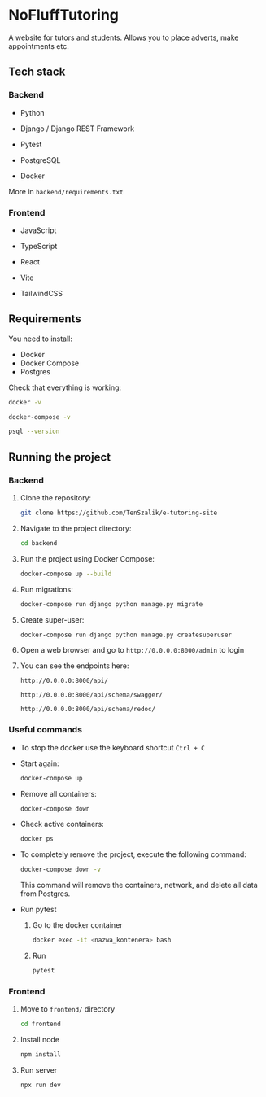 # NoFluffTutoring

A website for tutors and students. Allows you to place adverts, make appointments etc.

## Tech stack

### Backend

- Python

- Django / Django REST Framework

- Pytest

- PostgreSQL

- Docker

More in `backend/requirements.txt`

### Frontend

- JavaScript

- TypeScript

- React

- Vite

- TailwindCSS

## Requirements

You need to install:

- Docker
- Docker Compose
- Postgres

Check that everything is working:

```sh
docker -v
```

```sh
docker-compose -v
```

```sh
psql --version
```

## Running the project

### Backend

1. Clone the repository:

    ```sh
    git clone https://github.com/TenSzalik/e-tutoring-site
    ```

2. Navigate to the project directory:

    ```sh
    cd backend
    ```

3. Run the project using Docker Compose:

    ```sh
    docker-compose up --build
    ```

4. Run migrations:


    ```sh
    docker-compose run django python manage.py migrate
    ```


5. Create super-user:


    ```sh
    docker-compose run django python manage.py createsuperuser
    ```


6. Open a web browser and go to `http://0.0.0.0:8000/admin` to login

7. You can see the endpoints here:

    `http://0.0.0.0:8000/api/`

    `http://0.0.0.0:8000/api/schema/swagger/`

    `http://0.0.0.0:8000/api/schema/redoc/`


### Useful commands

- To stop the docker use the keyboard shortcut `Ctrl + C`


- Start again:

    ```sh
    docker-compose up
    ```

- Remove all containers:

    ```sh
    docker-compose down
    ```

- Check active containers:

    ```sh
    docker ps
    ```

- To completely remove the project, execute the following command:

    ```sh
    docker-compose down -v
    ```

    This command will remove the containers, network, and delete all data from Postgres.

- Run pytest

    1. Go to the docker container

        ```sh
        docker exec -it <nazwa_kontenera> bash
        ```

    2. Run

        ```sh
        pytest
        ```

### Frontend

1. Move to `frontend/` directory

    ```sh
    cd frontend
    ```

2. Install node

    ```sh
    npm install
    ```

3. Run server

    ```sh
    npx run dev
    ```